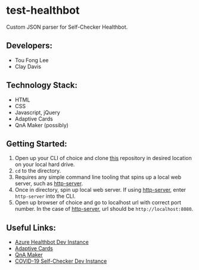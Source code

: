 # test-healthbot

Custom JSON parser for Self-Checker Healthbot.

## Developers:

- Tou Fong Lee
- Clay Davis

## Technology Stack:

- HTML
- CSS
- Javascript, jQuery
- Adaptive Cards
- QnA Maker (possibly)

## Getting Started:

1. Open up your CLI of choice and clone [this](https://github.com/leetoufong/test-healthbot) repository in desired location on your local hard drive.
2. `cd` to the directory.
3. Requires any simple command line tooling that spins up a local web server, such as [http-server](https://www.npmjs.com/package/http-server).
4. Once in directory, spin up local web server. If using [http-server](https://www.npmjs.com/package/http-server), enter `http-server` into the CLI.
5. Open up browser of choice and go to localhost url with correct port number. In the case of [http-server](https://www.npmjs.com/package/http-server), url should be `http://localhost:8080`.

## Useful Links:

- [Azure Healthbot Dev Instance](https://eastus.healthbot.microsoft.com/account/cdcetdabtestcovidhealthbot-byzwl2p/scenarios/manage)
- [Adaptive Cards](http://adaptivecards.io/)
- [QnA Maker](https://www.qnamaker.ai/)
- [COVID-19 Self-Checker Dev Instance](https://www.cdc.gov/coronavirus/2019-ncov/symptoms-testing/coronavirus-self-checker.html)
